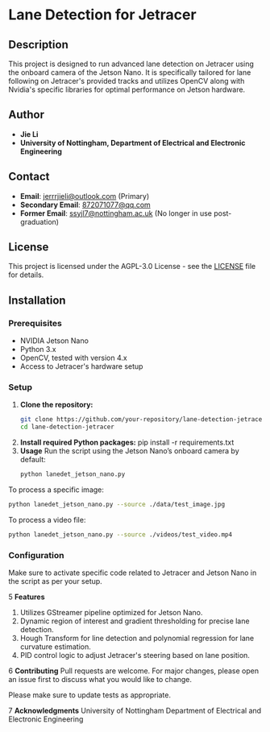 # Lane Detection for Jetracer

## Description
This project is designed to run advanced lane detection on Jetracer using the onboard camera of the Jetson Nano. It is specifically tailored for lane following on Jetracer's provided tracks and utilizes OpenCV along with Nvidia's specific libraries for optimal performance on Jetson hardware.

## Author
- **Jie Li**
- **University of Nottingham, Department of Electrical and Electronic Engineering**

## Contact
- **Email**: jerrrjieli@outlook.com (Primary)
- **Secondary Email**: 872071077@qq.com
- **Former Email**: ssyjl7@nottingham.ac.uk (No longer in use post-graduation)

## License
This project is licensed under the AGPL-3.0 License - see the [LICENSE](LICENSE) file for details.

## Installation

### Prerequisites
- NVIDIA Jetson Nano
- Python 3.x
- OpenCV, tested with version 4.x
- Access to Jetracer's hardware setup

### Setup
1. **Clone the repository:**
   ```bash
   git clone https://github.com/your-repository/lane-detection-jetracer.git
   cd lane-detection-jetracer
2. **Install required Python packages:**
pip install -r requirements.txt
3. **Usage**
Run the script using the Jetson Nano’s onboard camera by default:
   ```bash
   python lanedet_jetson_nano.py
   ```
To process a specific image:
   ```bash
   python lanedet_jetson_nano.py --source ./data/test_image.jpg
   ```
To process a video file:
   ```bash
   python lanedet_jetson_nano.py --source ./videos/test_video.mp4
   ```
### Configuration
Make sure to activate specific code related to Jetracer and Jetson Nano in the script as per your setup.

5 **Features**
1. Utilizes GStreamer pipeline optimized for Jetson Nano.
2. Dynamic region of interest and gradient thresholding for precise lane detection.
3. Hough Transform for line detection and polynomial regression for lane curvature estimation.
4. PID control logic to adjust Jetracer's steering based on lane position.


6 **Contributing**
Pull requests are welcome. For major changes, please open an issue first to discuss what you would like to change.

Please make sure to update tests as appropriate.

7 **Acknowledgments**
University of Nottingham
Department of Electrical and Electronic Engineering
